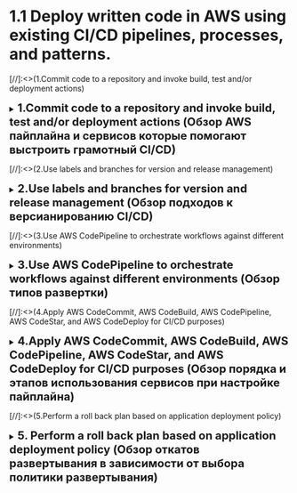 # 1.1 Deploy written code in AWS using existing CI/CD pipelines, processes, and patterns. #

[//]:<>(1.Commit code to a repository and invoke build, test and/or deployment actions)

<details>
    <summary>
        <b><big><big>
            1.Commit code to a repository and invoke build, test and/or deployment actions
            (Обзор AWS пайплайна и сервисов которые помогают выстроить грамотный CI/CD)
        </big></big></b>
    </summary>

[ORIGINAL](https://aws.amazon.com/blogs/devops/complete-ci-cd-with-aws-codecommit-aws-codebuild-aws-codedeploy-and-aws-codepipeline)

![](https://d2908q01vomqb2.cloudfront.net/7719a1c782a1ba91c031a682a0a2f8658209adbf/2020/09/30/DevOps_feedback-diagram.png)

Сервисы, которые участвуют в CI/CD

1.**AWS CodeCommit** — **(Подключенный гит репозиторий)**
    полностью управляемая служба контроля версий, в которой размещаются защищенные
    репозитории на основе Git. CodeCommit упрощает совместную работу команд над 
    кодом в безопасной и масштабируемой экосистеме. Это решение использует CodeCommit
    для создания репозитория для хранения кода приложения и развертывания.

2.**AWS CodeBuild** — **(Билд, Тест, Создание артефакта)**
    полностью управляемый сервис непрерывной интеграции, который компилирует исходный код, 
   запускает тесты и создает пакеты программного обеспечения, готовые к развертыванию, 
   на динамически создаваемом сервере сборки. Это решение использует CodeBuild 
   для создания и тестирования кода, который мы развертываем позже.

3.**AWS CodeDeploy** — полностью **управляемый сервис развертывания**, 
    который автоматизирует развертывание программного обеспечения в различных вычислительных сервисах, 
   таких как Amazon EC2, AWS Fargate , AWS Lambda и на ваших локальных серверах. 
   Это решение использует CodeDeploy для развертывания кода или приложения в наборе
   экземпляров EC2, на которых запущены агенты CodeDeploy.

4.**AWS CodePipeline** — **(Соединитель CodeCommit/CodeBuild/CodeDeploy)**
   В этом решении используется CodePipeline для создания сквозного конвейера, 
   который извлекает код приложения из CodeCommit, выполняет сборку и тестирование 
   с помощью CodeBuild и, наконец, развертывает с помощью CodeDeploy.

5.**События AWS CloudWatch** — **(триггер срабатывающий на коммиты в гите и запускающий пайплайн)**
   правило AWS CloudWatch Events создается для запуска CodePipeline при фиксации 
   Git в репозитории CodeCommit.

6.**Amazon Simple Storage Service (Amazon S3)** - **хранения артефактов сборки и развертывания**,
   созданных во время выполнения конвейера.

7.**Сервис AWS Key Management Service (AWS KMS)**. - **(для шифрования артефактов)**
   AWS KMS упрощает создание криптографических ключей 
   и управление ими, а также контроль их использования в различных сервисах AWS и в ваших приложениях.
   Это решение использует AWS KMS, чтобы убедиться, что артефакты сборки и развертывания, 
   хранящиеся в корзине S3, зашифрованы в состоянии покоя.

8.**AWS CodeStar** - **Содержит шаблоны быстрой настройки**. Что куда откуда уже задано.
    Вам следует использовать CodeStar всякий раз, когда вы хотите быстро настроить проект разработки 
    программного обеспечения на AWS. AWS CodeStar проведет вас через процесс настройки с помощью шаблонов 
    проектов, которые настраивают реальные приложения и могут быть изменены в любой момент в
    будущем в соответствии с вашими потребностями.

![](https://d2908q01vomqb2.cloudfront.net/7719a1c782a1ba91c031a682a0a2f8658209adbf/2020/09/30/Screen-Shot-2020-09-30-at-6.05.53-PM.png)

</details>

[//]:<>(2.Use labels and branches for version and release management)

<details>
    <summary>
        <b><big><big>
            2.Use labels and branches for version and release management
            (Обзор подходов к версианированию CI/CD)
        </big></big></b>
    </summary>

[ORIGINAL](https://aws.amazon.com/blogs/devops/implementing-gitflow-using-aws-codepipeline-aws-codecommit-aws-codebuild-and-aws-codedeploy/)

<h2>**Модели ветвления**</h2>

Есть две популярные модели ветвления, которые клиенты обычно используют в своей организации. 
Один из них основан на **магистрали Trunk-based**, а другой — на основе функций или модели «**GitFlow**».

<h2>**Магистральная разработка**</h2>

Разработка непрерывного CI/CD. 
Рабочая команда делает коммит, он автоматически тестируется и деплоится

- Заказчик постоянно работает с актуальной версией продукта
- Нирвана CI/CD (Автотесты работают сами, артефакт собирается сам, минимальное участие человека)

<h2>**GIT-FLOW разработка**</h2>

GitFlow включает в себя создание нескольких уровней ответвления от мастера, 
где изменения в ветках функций только периодически объединяются на всем пути обратно к мастеру, 
чтобы инициировать выпуск.

<h3>**Когда это может быть нам полезно**:</h3>
- **Не полностью налаженный CI/CD**
- **Несколько команд** могут работать над разными выпусками функций **с разными сроками запуска**.
- **Организации, предоставляющие SAAS** (программное обеспечение как услуга),
  могут иметь **клиентов, которые не хотят постоянно использовать «последнюю» версию**, что вынуждает 
  их создавать несколько веток «Выпуск» и «Исправление».
- У некоторых команд в Организации могут быть **особые требования к QA/UAT**, которые 
  **требуют ручного утверждения**, что может привести к задержке времени с момента введения 
  новой функции до ее выпуска в производство.

<h3>**Рекомендации команды aws, как реализовать Git-flow посредством pipeline** </h3>
- Используйте dev как ветку непрерывной интеграции.
- Используйте feature для работы с несколькими функциями.
- Используйте release для работы над конкретным релизом (несколько функций).
- Используйте hotfix от главной ветки, чтобы отправить исправление.
- Слияние с мастером после каждого выпуска.
- Мастер содержит готовый к производству код.

![](https://static.us-east-1.prod.workshops.aws/public/68da5511-d096-4235-978b-f2e43cee8660/static/images/gitflow-only.png)

<h3>**Инструменты разработчика AWS и GitFlow**</h3>

Создается на все время:
- Master/Dev ветка AWS CodeCommit
- AWS CodeBuild для всех веток
- AWS CodeDeploy для всех веток
- AWS Cloudformation (экземпляр EC2) для мастера (prod) и разработки (stage/dev)

Короткоживущие элементы:
- Feature/Hotfix/Release ветки в AWS CodeCommit
- AWS CodePipeline для временных веток
- AWS CodeDeploy для временных веток
- AWS Cloudformation (экземпляр EC2) для временных веток

![](https://d2908q01vomqb2.cloudfront.net/7719a1c782a1ba91c031a682a0a2f8658209adbf/2019/02/12/gitflow-Copy-of-Page-1-1.png)

</details>

[//]:<>(3.Use AWS CodePipeline to orchestrate workflows against different environments)

<details>
    <summary>
        <b><big><big>
            3.Use AWS CodePipeline to orchestrate workflows against different environments
            (Обзор типов развертки)
        </big></big></b>
    </summary>

[ORIGINAL](https://docs.aws.amazon.com/codedeploy/latest/userguide/deployments.html)

В целом, AWS Pipeline самостоятельно имеет возможность совершенно спокойно деплоить 
на несколько енвов сразу. Для этого имеется группа CodeDeploy которая может содержать порядок 
инстансов на которые будет проводить установка разворачиваемых артефактов.

<h3>CodeDeploy предоставляет два варианта типа развертывания: 
**развертывание на месте и сине-зеленое развертывание.**</h3>

<h3>**Развертывание на месте**</h3>
приложение на каждом экземпляре в группе развертывания останавливается, 
устанавливается последняя версия приложения, а новая версия приложения запускается и проверяется.

<h3>**Сине-зеленое развертывание**</h3>
Принцип имеющий в своей основе следующий флоу работы. 
- Подготовка новых енвов/лямбд/ресурсов (установка на них последней версии и прохождение тестов)
- Постепенная замена старых работающих енвов на уже работающие новые /
  в случае лямбд и ресурсов - постепенное перекидывание трафика со старого на новое
- Экземпляры в исходной среде снимаются с учета и могут быть автоматически терминейтнуты 
  или продолжать работу 

На этой диаграмме показан шаблон развертывания в нескольких средах.

![](https://mongodb-devhub-cms.s3.us-west-1.amazonaws.com/aws_codepipeline_161a68794c.png)


</details>

[//]:<>(4.Apply AWS CodeCommit, AWS CodeBuild, AWS CodePipeline, AWS CodeStar, and AWS 
CodeDeploy for CI/CD purposes)

<details>
    <summary>
        <b><big><big>
            4.Apply AWS CodeCommit, AWS CodeBuild, AWS CodePipeline, AWS CodeStar, 
            and AWS CodeDeploy for CI/CD purposes 
            (Обзор порядка и этапов использования сервисов при настройке пайплайна)
        </big></big></b>
    </summary>

[Pinned Guidelines](https://docs.aws.amazon.com/codepipeline/latest/userguide/tutorials.html)

[Guide](https://docs.aws.amazon.com/codepipeline/latest/userguide/tutorials-simple-s3.html)

1. Создание ролей IAM для всех групп пользователей
2. Создание корзины S3 для хранения артефактов
3. Создание инстансов EC2
4. (необязательно) Воспользоваться AWS CodeStar. (выбрать один из предложенных шаблонов.
5. Создать приложение (application) в AWS CodeDeploy и настроить группу добавив EC2 инстанс
   (если потребуется добавление нескольких инстансов, добавляются в группу и 
   отдельно указываются в пайплайне в необходимом для развертки порядке)
6. Создание нового AWS CodePipeline (настроить AWS CodeCommit/CodeBuild) и добавить CodeDeploy

</details>

[//]:<>(5.Perform a roll back plan based on application deployment policy)

<details>
    <summary>
        <b><big><big>
            5. Perform a roll back plan based on application deployment policy
            (Обзор откатов развертывания в зависимости от выбора политики развертывания)
        </big></big></b>
    </summary>

<big>CodeDeploy откатывает развертывания, **повторно развертывая ранее развернутую версию приложения
в качестве нового развертывания**. Эти развертывания с откатом технически являются новыми 
развертываниями с новыми идентификаторами развертывания, а не восстановленными версиями 
предыдущего развертывания.

Развертывания можно откатить автоматически или вручную.</big>

<h3>**Автоматические откаты**</h3>

Вы можете настроить группу развертывания или развертывание для автоматического отката 
в случае сбоя развертывания или при достижении заданного вами порогового значения мониторинга. 
В этом случае развертывается последняя известная исправная версия редакции приложения. 
Вы настраиваете автоматический откат при создании приложения или при создании 
или обновлении группы развертывания.

<h3>**Ручной откат**</h3>
Если вы не настроили автоматический откат, вы можете вручную откатить развертывание, 
создав новое развертывание, в котором используется любая ранее развернутая версия приложения, 
и следуя инструкциям по повторному развертыванию версии.

</details>

